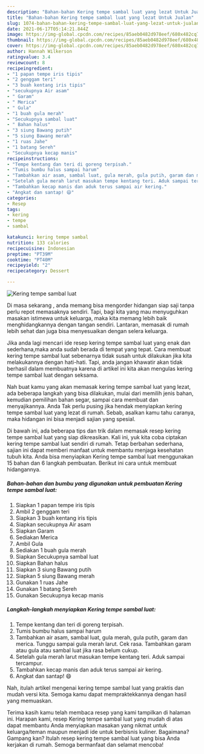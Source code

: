 ```yaml
---
description: "Bahan-bahan Kering tempe sambal luat yang lezat Untuk Jualan"
title: "Bahan-bahan Kering tempe sambal luat yang lezat Untuk Jualan"
slug: 1074-bahan-bahan-kering-tempe-sambal-luat-yang-lezat-untuk-jualan
date: 2021-06-17T05:14:21.844Z
image: https://img-global.cpcdn.com/recipes/85aeb0482d978eef/680x482cq70/kering-tempe-sambal-luat-foto-resep-utama.jpg
thumbnail: https://img-global.cpcdn.com/recipes/85aeb0482d978eef/680x482cq70/kering-tempe-sambal-luat-foto-resep-utama.jpg
cover: https://img-global.cpcdn.com/recipes/85aeb0482d978eef/680x482cq70/kering-tempe-sambal-luat-foto-resep-utama.jpg
author: Hannah Wilkerson
ratingvalue: 3.4
reviewcount: 8
recipeingredient:
- "1 papan tempe iris tipis"
- "2 genggam teri"
- "3 buah kentang iris tipis"
- "secukupnya Air asam"
- " Garam"
- " Merica"
- " Gula"
- "1 buah gula merah"
- "Secukupnya sambal luat"
- " Bahan halus"
- "3 siung Bawang putih"
- "5 siung Bawang merah"
- "1 ruas Jahe"
- "1 batang Sereh"
- "Secukupnya kecap manis"
recipeinstructions:
- "Tempe kentang dan teri di goreng terpisah."
- "Tumis bumbu halus sampai harum"
- "Tambahkan air asam, sambal luat, gula merah, gula putih, garam dan merica. Tunggu sampai gula merah larut. Cek rasa. Tambahkan garam atau gula atau sambal luat jika rasa belum cukup."
- "Setelah gula merah larut masukan tempe kentang teri. Aduk sampai tercampur."
- "Tambahkan kecap manis dan aduk terus sampai air kering."
- "Angkat dan santap! 😄"
categories:
- Resep
tags:
- kering
- tempe
- sambal

katakunci: kering tempe sambal 
nutrition: 133 calories
recipecuisine: Indonesian
preptime: "PT39M"
cooktime: "PT40M"
recipeyield: "2"
recipecategory: Dessert

---
```



![Kering tempe sambal luat](https://img-global.cpcdn.com/recipes/85aeb0482d978eef/680x482cq70/kering-tempe-sambal-luat-foto-resep-utama.jpg)

Di masa  sekarang , anda memang bisa mengorder hidangan siap saji tanpa perlu repot memasaknya sendiri. Tapi, bagi kita yang mau menyuguhkan masakan istimewa untuk keluarga, maka kita memang lebih baik menghidangkannya dengan tangan sendiri. Lantaran, memasak di rumah lebih sehat dan juga bisa menyesuaikan dengan selera keluarga.

Jika anda lagi mencari ide resep kering tempe sambal luat yang enak dan sederhana,maka anda sudah berada di tempat yang tepat. Cara membuat kering tempe sambal luat  sebenarnya tidak susah untuk dilakukan jika kita melakukannya dengan hati-hati. Tapi, anda jangan khawatir akan tidak berhasil dalam membuatnya 
karena di artikel ini kita akan mengulas kering tempe sambal luat dengan seksama.  



Nah buat kamu yang akan memasak kering tempe sambal luat yang lezat, ada beberapa langkah yang bisa dilakukan, mulai dari memilih jenis bahan, kemudian pemilihan bahan segar, sampai cara membuat dan menyajikannya. Anda Tak perlu pusing jika hendak menyiapkan kering tempe sambal luat yang lezat di rumah. Sebab, asalkan kamu  tahu caranya, maka hidangan ini bisa menjadi sajian yang spesial.

Di bawah ini, ada beberapa tips dan trik dalam memasak resep kering tempe sambal luat yang siap dikreasikan. Kali ini, yuk kita coba ciptakan kering tempe sambal luat sendiri di rumah. Tetap berbahan sederhana, sajian ini dapat memberi manfaat untuk membantu menjaga kesehatan tubuh kita. Anda bisa menyiapkan Kering tempe sambal luat menggunakan 15 bahan dan 6 langkah pembuatan. Berikut ini cara untuk membuat hidangannya.

<!--inarticleads1-->

##### Bahan-bahan dan bumbu yang digunakan untuk pembuatan Kering tempe sambal luat:

1. Siapkan 1 papan tempe iris tipis
1. Ambil 2 genggam teri
1. Siapkan 3 buah kentang iris tipis
1. Siapkan secukupnya Air asam
1. Siapkan  Garam
1. Sediakan  Merica
1. Ambil  Gula
1. Sediakan 1 buah gula merah
1. Siapkan Secukupnya sambal luat
1. Siapkan  Bahan halus
1. Siapkan 3 siung Bawang putih
1. Siapkan 5 siung Bawang merah
1. Gunakan 1 ruas Jahe
1. Gunakan 1 batang Sereh
1. Gunakan Secukupnya kecap manis




<!--inarticleads2-->

##### Langkah-langkah menyiapkan Kering tempe sambal luat:

1. Tempe kentang dan teri di goreng terpisah.
1. Tumis bumbu halus sampai harum
1. Tambahkan air asam, sambal luat, gula merah, gula putih, garam dan merica. Tunggu sampai gula merah larut. Cek rasa. Tambahkan garam atau gula atau sambal luat jika rasa belum cukup.
1. Setelah gula merah larut masukan tempe kentang teri. Aduk sampai tercampur.
1. Tambahkan kecap manis dan aduk terus sampai air kering.
1. Angkat dan santap! 😄




Nah, itulah artikel mengenai  kering tempe sambal luat  yang praktis dan mudah versi kita. Semoga kamu dapat mempraktekkannya dengan hasil yang memuaskan. 

Terima kasih kamu telah membaca resep yang kami tampilkan di halaman ini. Harapan kami, resep  Kering tempe sambal luat yang mudah di atas dapat membantu Anda menyiapkan masakan yang nikmat untuk keluarga/teman maupun menjadi ide untuk berbisnis kuliner. Bagaimana? Gampang kan? Itulah resep kering tempe sambal luat yang bisa Anda kerjakan di rumah. Semoga bermanfaat dan selamat mencoba!

